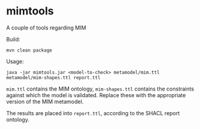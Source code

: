 # mimtools
A couple of tools regarding MIM

Build:

```
mvn clean package
```

Usage:
```
java -jar mimtools.jar <model-to-check> metamodel/mim.ttl metamodel/mim-shapes.ttl report.ttl
```

`mim.ttl` contains the MIM ontology, `mim-shapes.ttl` contains the constraints against which the model is validated. Replace these with the appropriate version of the MIM metamodel.

The results are placed into `report.ttl`, according to the SHACL report ontology.

